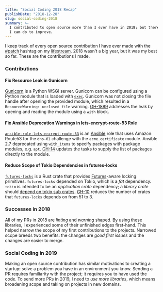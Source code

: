 ```yaml
---
title: "Social Coding 2018 Recap"
publishDate: "2018-12-28"
slug: social-coding-2018
summary: >-
  I contributed to open source more than I ever have in 2018; but there is a lot
  I can do to improve.
---
```


I keep track of every open source contribution I have ever made with the
[#patch] hashtag on my [lifestream]. 2018 wasn't a big year, but it was my best
so far. These are the contributions I made.

[#patch]: https://hyperbo.la/lifestream/hashtag/patch/
[lifestream]: https://hyperbo.la/lifestream/

### Contributions

#### Fix Resource Leak in Gunicorn

[Gunicorn] is a Python WSGI server. Gunicorn can be configured using a Python
module that is loaded with [`exec`]. Gunicorn was not closing the file handle
after opening the provided module, which resulted in a
`ResourceWarning: unclosed file` warning. [GH-1889] addresses the leak by
opening and reading the module using a `with` block.

[gunicorn]: https://gunicorn.org/
[`exec`]: https://docs.python.org/3/library/functions.html#exec
[gh-1889]: https://github.com/benoitc/gunicorn/pull/1889

#### Fix Ansible Deprecation Warnings in lets-encrypt-route-53 Role

[`ansible-role-lets-encrypt-route-53`] is an [Ansible] role that uses Amazon
Route53 for the `dns-01` challenge with the `acme_certificate` module. Ansible
2.7 deprecated using `with_items` to specify packages with package modules, e.g.
`apt`. [GH-14] updates the tasks to supply the list of packages directly to the
module.

[`ansible-role-lets-encrypt-route-53`]:
  https://github.com/mprahl/ansible-role-lets-encrypt-route-53
[ansible]: https://www.ansible.com/
[gh-14]: https://github.com/mprahl/ansible-role-lets-encrypt-route-53/pull/14

#### Reduce Scope of Tokio Dependencies in futures-locks

[`futures-locks`] is a Rust crate that provides [Futures]-aware locking
primitives. `futures-locks` depended on Tokio, which is a _fat_ dependency.
`tokio` is intended to be an _application crate_ dependency; a _library crate_
should [depend on tokio sub crates]. [GH-10] reduces the number of crates that
`futures-locks` depends on from 51 to 3.

[`futures-locks`]: https://github.com/asomers/futures-locks
[futures]: https://docs.rs/futures/0.1.25/futures/
[depend on tokio sub crates]:
  https://github.com/tokio-rs/tokio/tree/v0.1.x#project-layout
[gh-10]: https://github.com/asomers/futures-locks/pull/10

### Successes in 2018

All of my PRs in 2018 are _linting_ and _warning_ shaped. By using these
libraries, I experienced some of their unfinished edges first-hand. This helped
narrow the scope of my first contributions to the projects. Narrowed scope
breeds two benefits: the changes are _good first issues_ and the changes are
easier to merge.

### Social Coding in 2019

Making an open source contribution has similar motivations to creating a
startup: solve a problem you have in an environment you know. Sending a PR
requires familiarity with the project; it requires you to have used the code. To
send more PRs in 2019, I need to _use more libraries_, which means broadening
scope and taking on projects in new domains.
